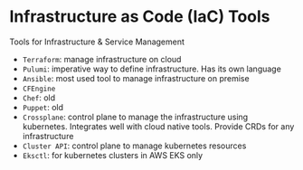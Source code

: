 # Infrastructure as Code (IaC) Tools

Tools for Infrastructure & Service Management

- `Terraform`: manage infrastructure on cloud
- `Pulumi`: imperative way to define infrastructure. Has its own language
- `Ansible`: most used tool to manage infrastructure on premise
- `CFEngine`
- `Chef`: old
- `Puppet`: old
- `Crossplane`: control plane to manage the infrastructure using kubernetes. Integrates well with cloud native tools. Provide CRDs for any infrastructure
- `Cluster API`: control plane to manage kubernetes resources
- `Eksctl`: for kubernetes clusters in AWS EKS only
